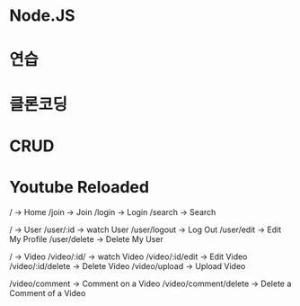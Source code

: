 # Node.JS

# 연습

# 클론코딩

# CRUD

# Youtube Reloaded

/ -> Home
/join -> Join
/login -> Login
/search -> Search

/ -> User
/user/:id -> watch User
/user/logout -> Log Out
/user/edit -> Edit My Profile
/user/delete -> Delete My User

/ -> Video
/video/:id/ -> watch Video
/video/:id/edit -> Edit Video
/video/:id/delete -> Delete Video
/video/upload -> Upload Video

/video/comment -> Comment on a Video
/video/comment/delete -> Delete a Comment of a Video
